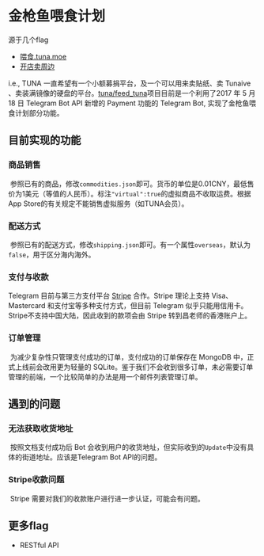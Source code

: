 # 金枪鱼喂食计划
源于几个flag
 - [喂食.tuna.moe](https://github.com/tuna/collection/issues/44)
 - [开店卖周边](https://github.com/tuna/collection/issues/41)
 
i.e., TUNA 一直希望有一个小额募捐平台，及一个可以用来卖贴纸、卖 Tunaive 、卖装满镜像的硬盘的平台。[tuna/feed_tuna](https://github.com/tuna/feed_tuna)项目目前是一个利用了2017 年 5 月 18 日 Telegram Bot API 新增的 Payment 功能的 Telegram Bot, 实现了金枪鱼喂食计划部分功能。

## 目前实现的功能
### 商品销售
  参照已有的商品，修改`commodities.json`即可。货币的单位是0.01CNY，最低售价为1美元（等值的人民币）。标注`"virtual":true`的虚拟商品不收取运费。根据App Store的有关规定不能销售虚拟服务（如TUNA会员）。
  
### 配送方式
  参照已有的配送方式，修改`shipping.json`即可。有一个属性`overseas`，默认为`false`，用于区分海内海外。
  
### 支付与收款
  Telegram 目前与第三方支付平台 [Stripe](https://stripe.com) 合作。Stripe 理论上支持 Visa、Mastercard 和支付宝等多种支付方式，但目前 Telegram 似乎只能用信用卡。Stripe不支持中国大陆，因此收到的款项会由 Stripe 转到昌老师的香港账户上。
  
### 订单管理
  为减少复杂性只管理支付成功的订单，支付成功的订单保存在 MongoDB 中，正式上线前会改用更为轻量的 SQLite。鉴于我们不会收到很多订单，未必需要订单管理的前端，一个比较简单的办法是用一个邮件列表管理订单。
  
## 遇到的问题

### 无法获取收货地址
  按照文档支付成功后 Bot 会收到用户的收货地址，但实际收到的`Update`中没有具体的街道地址。应该是Telegram Bot API的问题。
  
### Stripe收款问题
  Stripe 需要对我们的收款账户进行进一步认证，可能会有问题。
  
## 更多flag

 - RESTful API
